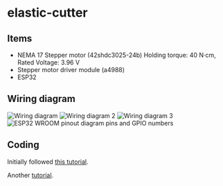 # elastic-cutter

## Items
- NEMA 17 Stepper motor (42shdc3025-24b)
  Holding torque: 40 N·cm, Rated Voltage: 3.96 V
- Stepper motor driver module (a4988)
- ESP32

## Wiring diagram
![Wiring diagram](https://elfnor.com/images/A4988_circuit.jpg)
![Wiring diagram 2](https://lastminuteengineers.com/wp-content/uploads/arduino/Wiring-Nema-17-Stepper-Motor-to-A4988-driver-Arduino.png)
![Wiring diagram 3](https://www.engineersgarage.com/wp-content/uploads/2/2/1/5/22159166/nodemcu-esp8266-12-e-controlling-stepper-motor-over-wifi_orig.png)
![ESP32 WROOM pinout diagram pins and GPIO numbers](https://circuits4you.com/wp-content/uploads/2018/12/ESP32-Pinout.jpg)


## Coding
Initially followed [this tutorial](https://lastminuteengineers.com/a4988-stepper-motor-driver-arduino-tutorial/).

Another [tutorial](https://www.engineersgarage.com/esp8266/nodemcu-esp8266-stepper-motor-interfacing/).
